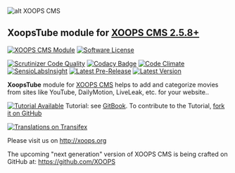 ![alt XOOPS CMS](http://xoops.org/images/logoXoops4GithubRepository.png)
## XoopsTube module for  [XOOPS CMS 2.5.8+](https://xoops.org)

[![XOOPS CMS Module](https://img.shields.io/badge/XOOPS%20CMS-Module-blue.svg)](http://xoops.org)
[![Software License](https://img.shields.io/badge/license-GPL-brightgreen.svg?style=flat)](LICENSE)

[![Scrutinizer Code Quality](https://img.shields.io/scrutinizer/g/XoopsModules25x/xoopstube.svg?style=flat)](https://scrutinizer-ci.com/g/XoopsModules25x/xoopstube/?branch=master)
[![Codacy Badge](https://api.codacy.com/project/badge/Grade/93a615a5acf448219de3a44ca4e9d5f7)](https://www.codacy.com/app/mambax7/xoopstube_2)
[![Code Climate](https://img.shields.io/codeclimate/github/XoopsModules25x/xoopstube.svg?style=flat)](https://codeclimate.com/github/XoopsModules25x/xoopstube)
[![SensioLabsInsight](https://insight.sensiolabs.com/projects/68207475-07ff-4567-a282-6e2f119077d2/mini.png)](https://insight.sensiolabs.com/projects/68207475-07ff-4567-a282-6e2f119077d2)
[![Latest Pre-Release](https://img.shields.io/github/tag/XoopsModules25x/xoopstube.svg?style=flat)](https://github.com/XoopsModules25x/xoopstube/tags/)
[![Latest Version](https://img.shields.io/github/release/XoopsModules25x/xoopstube.svg?style=flat)](https://github.com/XoopsModules25x/xoopstube/releases/)

**XoopsTube** module for [XOOPS CMS](http://xoops.org) helps to add and categorize movies from sites like YouTube, DailyMotion, LiveLeak, etc. for your website..

[![Tutorial Available](http://xoops.org/images/tutorial-available-blue.svg)](https://www.gitbook.com/book/xoops/xoopstube-tutorial/) Tutorial: see [GitBook](https://www.gitbook.com/book/xoops/xoopstube-tutorial/).
To contribute to the Tutorial, [fork it on GitHub](https://github.com/XoopsDocs/xoopstube-tutorial)

[![Translations on Transifex](http://xoops.org/images/translations-transifex-blue.svg)](https://www.transifex.com/xoops)

Please visit us on http://xoops.org

The upcoming "next generation" version of XOOPS CMS is being crafted on GitHub at: https://github.com/XOOPS
